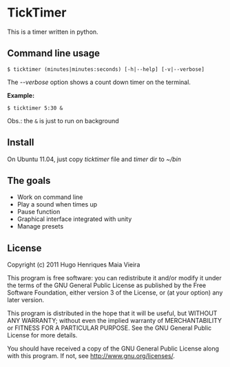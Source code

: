 # TickTimer

This is a timer written in python.

## Command line usage

    $ ticktimer (minutes|minutes:seconds) [-h|--help] [-v|--verbose]

The _--verbose_ option shows a count down timer on the terminal.

**Example:**

    $ ticktimer 5:30 &

Obs.: the `&` is just to run on background


## Install

On Ubuntu 11.04, just copy _ticktimer_ file and _timer_ dir to _~/bin_


## The goals

- Work on command line
- Play a sound when times up
- Pause function
- Graphical interface integrated with unity
- Manage presets


## License

Copyright (c) 2011 Hugo Henriques Maia Vieira

This program is free software: you can redistribute it and/or modify
it under the terms of the GNU General Public License as published by
the Free Software Foundation, either version 3 of the License, or
(at your option) any later version.

This program is distributed in the hope that it will be useful,
but WITHOUT ANY WARRANTY; without even the implied warranty of
MERCHANTABILITY or FITNESS FOR A PARTICULAR PURPOSE.  See the
GNU General Public License for more details.

You should have received a copy of the GNU General Public License
along with this program.  If not, see <http://www.gnu.org/licenses/>.

